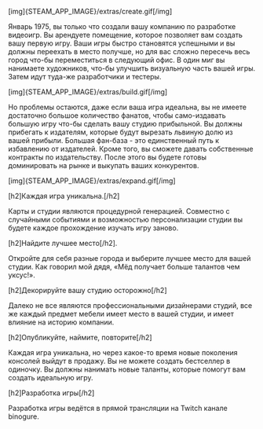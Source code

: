 [img]{STEAM_APP_IMAGE}/extras/create.gif[/img]

Январь 1975, вы только что создали вашу компанию по разработке видеоигр. Вы арендуете помещение, которое позволяет вам создать вашу первую игру. Ваши игры быстро становятся успешными и вы должны переехать в место получше, но для вас сложно пересечь весь город что-бы переместиться в следующий офис. В один миг вы нанимаете художников, что-бы улучшить визуальную часть вашей игры. Затем идут туда-же разработчики и тестеры.

[img]{STEAM_APP_IMAGE}/extras/build.gif[/img]

Но проблемы остаются, даже если ваша игра идеальна, вы не имеете достаточно большое количество фанатов, чтобы само-издавать большую игру что-бы сделать вашу студию прибыльной. Вы должны прибегать к издателям, которые будут вырезать львиную долю из вашей прибыли. Большая фан-база - это единственный путь к избавлению от издателей. Кроме того, вы сможете давать собственные контракты по издательству. После этого вы будете готовы доминировать на рынке и выкупать ваших конкурентов.

[img]{STEAM_APP_IMAGE}/extras/expand.gif[/img]

[h2]Каждая игра уникальна.[/h2]

Карты и студии являются процедурной генерацией. Совместно с случайными событиями и возможностью персонализации студии вы будете каждое прохождение изучать игру заново.

[h2]Найдите лучшее место[/h2].

Откройте для себя разные города и выберите лучшее место для вашей студии. Как говорил мой дядя, «Мёд получает больше талантов чем уксус!».

[h2]Декорируйте вашу студию осторожно[/h2]

Далеко не все являются профессиональными дизайнерами студий, все же каждый предмет мебели имеет место в вашей студии, и имеет влияние на историю компании.

[h2]Опубликуйте, наймите, повторите[/h2]

Каждая игра уникальна, но через какое-то время новые поколения консолей выйдут в продажу. Вы не можете создать бестселлер в одиночку. Вы должны нанимать новые таланты, которые помогут вам создать идеальную игру.

[h2]Разработка игры[/h2]

Разработка игры ведётся в прямой трансляции на Twitch канале binogure.

